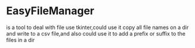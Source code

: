# EasyFileManager
is a tool to deal with file use tkinter,could use it copy all file names on a dir and write to a csv file,and also could use it to add a prefix or suffix to the files in a dir
